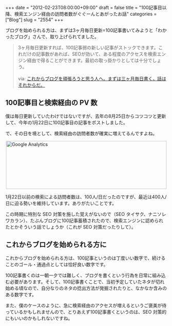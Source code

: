 +++
date = "2012-02-23T08:00:00+09:00"
draft = false
title = "100記事目以降、検索エンジン経由の訪問者数がぐぐーんとあがったお話"
categories = ["Blog"]
slug = "2554"
+++

ブログを始められる方は、まずは3ヶ月毎日更新=100記事書いてみようと「わかったブログ」さんで、取り上げられてました。

<blockquote><p>3ヶ月毎日更新すれば、100記事弱の新しい記事がストックできます。これだけの記事数があれば、SEOが効いて、ある程度のアクセスを検索エンジン経由で得ることができます。最初の取っ掛かりとしては十分でしょう。<br />
<br />
via: <a href="http://www.wakatta-blog.com/post_755.html" target="_blank">これからブログを頑張ろうと思う人へ。まずは三ヶ月毎日書く。話はそれからだ。</a>
</p></blockquote>

<h2>100記事目と検索経由の PV 数</h2>

僕は毎日更新していたわけではないですが、去年の8月25日からコツコツと更新して、今年の1月22日に100記事目の記事をポストしました。

で、その日を境として、検索経由の訪問者数が確実に増えてるんですよね。

<img style="display:block; margin-left:auto; margin-right:auto;" src="/images/2012/02/Google-Analytics3.png" alt="Google Analytics" title="Google Analytics.png" border="0" width="500" height="150" />

1月22日以前の検索による訪問者数は、100人/日だったのですが、最近は400人/日に迫る勢いを維持しています。ありがたいことです。

この時期に特別な SEO 対策を施した覚えがないので（SEO タイサク、ナニソレワカラン）、たぶんブログに100記事蓄積されたので、検索エンジンに認められたとかそういう話でしょうか（これが SEO 対策だったりして）。

<h2>これからブログを始められる方に</h2>

これからブログを始められる方は、100記事というのは丁度いい数字で、続けることのゴール・通過点としては恰好良い数字です。

100記事書くのは一朝一夕では難しく、ブログを書くという行為を日常に組み込む必要があります。そして、100記事書くことで、当初予定していたネタが切れ始める頃なので、自分なりのネタの捻出方法が発掘されたりと、なかなか含みのある数字です。

また、僕のケースのように、急に検索経由のアクセスが増えるというご褒美が待っているかもしれませんので、とりあえず100記事書くというのは、SEO 対策的にもいいのかもしれないですね。
